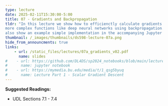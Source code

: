 ```yaml
---
type: lecture
date: 2025-02-11T15:30:00-5:00
title: 07 - Gradients and Backpropagation
tldr: "In this lecture we show how to efficienctly calculate gradients over
more complex functions like deep neural networks using backpropagation. We
also show an example simple implementation in the accompanying Jupyter notebook."
thumbnail: /_images/thumbnails/ds598-lecture-07a.png
hide_from_announcments: true
links: 
    - url: /static_files/lectures/07a_gradients_v02.pdf
      name: slides
#    - url: https://github.com/DL4DS/sp2024_notebooks/blob/main/lecture/7_Backprop_with_Micrograd_lite_pt1.ipynb
#      name: jupyter notebook
#    - url: https://mymedia.bu.edu/media/t/1_qsg5byuq
#      name: Lecture Part 1 - Scalar Gradient Descent
---
```

**Suggested Readings:**
- UDL Sections 7.1 - 7.4
